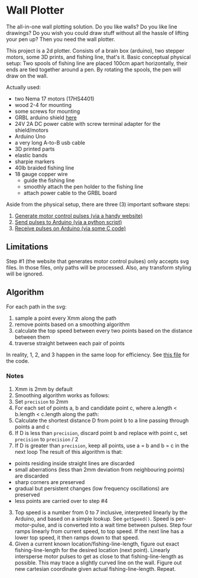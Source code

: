 # Wall Plotter

The all-in-one wall plotting solution. Do you like walls? Do you like line drawings? Do you wish you could draw stuff without all the hassle of lifting your pen up? Then you need the wall plotter.  

This project is a 2d plotter. Consists of a brain box (arduino), two stepper motors, some 3D prints, and fishing line, that's it. Basic conceptual physical setup: Two spools of fishing line are placed 100cm apart horizontally, their ends are tied together around a pen. By rotating the spools, the pen will draw on the wall.  

Actually used:
- two Nema 17 motors (17HS4401)
- wood 2-4 for mounting
- some screws for mounting
- GRBL arduino shield [here](https://blog.protoneer.co.nz/arduino-cnc-shield/)
- 24V 2A DC power cable with screw terminal adapter for the shield/motors
- Arduino Uno
- a very long A-to-B usb cable
- 3D printed parts
- elastic bands
- sharpie markers
- 40lb braided fishing line
- 18 gauge copper wire
  - guide the fishing line
  - smoothly attach the pen holder to the fishing line
  - attach power cable to the GRBL board

Aside from the physical setup, there are three (3) important software steps:
1. [Generate motor control pulses (via a handy website)](https://cruncha-cruncha.github.io/wall-plotter/)
2. [Send pulses to Arduino (via a python script)](https://github.com/cruncha-cruncha/wall-plotter/blob/main/other/send.py)
3. [Receive pulses on Arduino (via some C code)](https://github.com/cruncha-cruncha/wall-plotter/blob/main/other/receive/receive.ino)

## Limitations
Step #1 (the website that generates motor control pulses) only accepts svg files. In those files, only paths will be processed. Also, any transform styling will be ignored.

## Algorithm
For each path in the svg:
1. sample a point every Xmm along the path
2. remove points based on a smoothing algorithm
3. calculate the top speed between every two points based on the distance between them
4. traverse straight between each pair of points

In reality, 1, 2, and 3 happen in the same loop for efficiency. See [this file](https://github.com/cruncha-cruncha/wall-plotter/blob/main/src/components/Converter/useConverter.js) for the code.

### Notes

1. Xmm is 2mm by default
2. Smoothing algorithm works as follows:
  1. Set `precision` to 2mm
  2. For each set of points a, b and candidate point c, where a.length < b.length < c.length along the path:
  3. Calculate the shortest distance D from point b to a line passing through points a and c
  4. If D is less than `precision`, discard point b and replace with point c, set `precision` to `precision` / 2
  5. If D is greater than `precision`, keep all points, use a = b and b = c in the next loop
  The result of this algorithm is that:
  - points residing inside straight lines are discarded
  - small aberrations (less than 2mm deviation from neighbouring points) are discarded
  - sharp corners are preserved
  - gradual but persistent changes (low frequency oscillations) are preserved
  - less points are carried over to step #4
3. Top speed is a number from 0 to 7 inclusive, interpreted linearly by the Arduino, and based on a simple lookup. See `getSpeed()`. Speed is per-motor-pulse, and is converted into a wait time between pulses. Step four ramps linearly from current speed, to top speed. If the next line has a lower top speed, it then ramps down to that speed.
4. Given a current known location/fishing-line-length, figure out exact fishing-line-length for the desired location (next point). Linearly intersperse motor pulses to get as close to that fishing-line-length as possible. This may trace a slightly curved line on the wall. Figure out new cartesian coordinate given actual fishing-line-length. Repeat.
